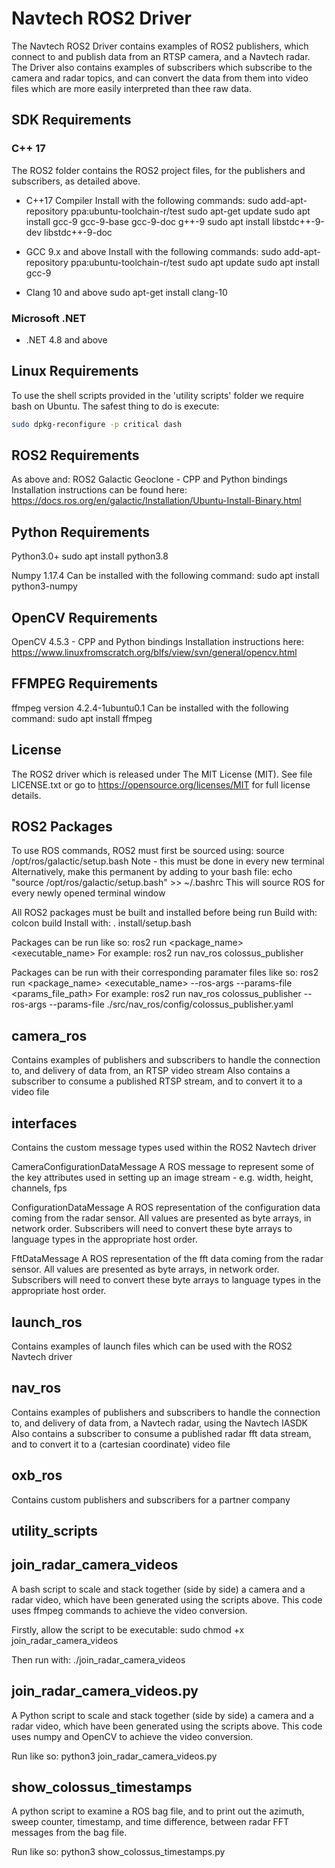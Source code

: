 # Navtech ROS2 Driver

The Navtech ROS2 Driver contains examples of ROS2 publishers, which connect to and publish data from an RTSP camera, and a Navtech radar. The Driver also contains examples of subscribers which subscribe to the camera and radar topics, and can convert the data from them into video files which are more easily interpreted than thee raw data.

## SDK Requirements

### C++ 17

The ROS2 folder contains the ROS2 project files, for the publishers and subscribers, as detailed above.

* C++17 Compiler
Install with the following commands:
sudo add-apt-repository ppa:ubuntu-toolchain-r/test
sudo apt-get update
sudo apt install gcc-9 gcc-9-base gcc-9-doc g++-9
sudo apt install libstdc++-9-dev libstdc++-9-doc 

* GCC 9.x and above
Install with the following commands:
sudo add-apt-repository ppa:ubuntu-toolchain-r/test
sudo apt update
sudo apt install gcc-9

* Clang 10 and above
sudo apt-get install clang-10

### Microsoft .NET
* .NET 4.8 and above

## Linux Requirements
To use the shell scripts provided in the 'utility scripts' folder we require bash on Ubuntu. The safest thing to do is execute:

```bash
sudo dpkg-reconfigure -p critical dash
```
## ROS2 Requirements
As above and:
ROS2 Galactic Geoclone - CPP and Python bindings
Installation instructions can be found here: https://docs.ros.org/en/galactic/Installation/Ubuntu-Install-Binary.html

## Python Requirements
Python3.0+
sudo apt install python3.8

Numpy 1.17.4
Can be installed with the following command:
sudo apt install python3-numpy

## OpenCV Requirements
OpenCV 4.5.3 - CPP and Python bindings
Installation instructions here: https://www.linuxfromscratch.org/blfs/view/svn/general/opencv.html

## FFMPEG Requirements
ffmpeg version 4.2.4-1ubuntu0.1
Can be installed with the following command:
sudo apt install ffmpeg

## License

The ROS2 driver which is released under The MIT License (MIT).
See file LICENSE.txt or go to <https://opensource.org/licenses/MIT> for full license details.

## ROS2 Packages

To use ROS commands, ROS2 must first be sourced using: source /opt/ros/galactic/setup.bash
Note - this must be done in every new terminal
Alternatively, make this permanent by adding to your bash file: echo "source /opt/ros/galactic/setup.bash" >> ~/.bashrc
This will source ROS for every newly opened terminal window

All ROS2 packages must be built and installed before being run
Build with: colcon build
Install with: . install/setup.bash

Packages can be run like so: ros2 run <package_name> <executable_name>
For example: ros2 run nav_ros colossus_publisher

Packages can be run with their corresponding paramater files like so:
ros2 run <package_name> <executable_name> --ros-args --params-file <params_file_path>
For example:
ros2 run nav_ros colossus_publisher --ros-args --params-file ./src/nav_ros/config/colossus_publisher.yaml

## camera_ros

Contains examples of publishers and subscribers to handle the connection to, and delivery of data from, an RTSP video stream
Also contains a subscriber to consume a published RTSP stream, and to convert it to a video file

## interfaces

Contains the custom message types used within the ROS2 Navtech driver

CameraConfigurationDataMessage
A ROS message to represent some of the key attributes used in setting up an image stream - e.g. width, height, channels, fps

ConfigurationDataMessage
A ROS representation of the configuration data coming from the radar sensor. All values are presented as byte arrays, in network order.
Subscribers will need to convert these byte arrays to language types in the appropriate host order.

FftDataMessage
A ROS representation of the fft data coming from the radar sensor. All values are presented as byte arrays, in network order.
Subscribers will need to convert these byte arrays to language types in the appropriate host order.

## launch_ros

Contains examples of launch files which can be used with the ROS2 Navtech driver

## nav_ros

Contains examples of publishers and subscribers to handle the connection to, and delivery of data from, a Navtech radar, using the Navtech IASDK
Also contains a subscriber to consume a published radar fft data stream, and to convert it to a (cartesian coordinate) video file

## oxb_ros

Contains custom publishers and subscribers for a partner company

## utility_scripts

## join_radar_camera_videos

A bash script to scale and stack together (side by side) a camera and a radar video, which have been generated using the scripts above. This code uses ffmpeg commands to achieve the video conversion.

Firstly, allow the script to be executable: sudo chmod +x join_radar_camera_videos

Then run with: ./join_radar_camera_videos

## join_radar_camera_videos.py

A Python script to scale and stack together (side by side) a camera and a radar video, which have been generated using the scripts above. This code uses numpy and OpenCV to achieve the video conversion.

Run like so: python3 join_radar_camera_videos.py

## show_colossus_timestamps

A python script to examine a ROS bag file, and to print out the azimuth, sweep counter, timestamp, and time difference, between radar FFT messages from the bag file.

Run like so: python3 show_colossus_timestamps.py